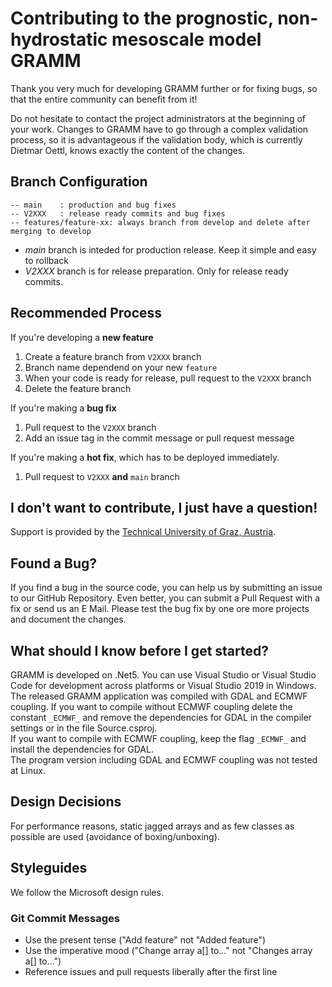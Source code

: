 # Contributing to the prognostic, non-hydrostatic mesoscale model GRAMM
Thank you very much for developing GRAMM further or for fixing bugs, so that the entire community can benefit from it!

Do not hesitate to contact the project administrators at the beginning of your work. Changes to GRAMM have to go through a complex validation
 process, so it is advantageous if the validation body, which is currently Dietmar Oettl, knows exactly the content of the changes.

## Branch Configuration

```
-- main    : production and bug fixes
-- V2XXX   : release ready commits and bug fixes
-- features/feature-xx: always branch from develop and delete after merging to develop
```

- *main* branch is inteded for production release. Keep it simple and easy to rollback
- *V2XXX*  branch is for release preparation. Only for release ready commits.


## Recommended Process

If you're developing a **new feature**

1. Create a feature branch from `V2XXX` branch
2. Branch name dependend on your new `feature`
3. When your code is ready for release, pull request to the `V2XXX` branch
4. Delete the feature branch


If you're making a **bug fix**

1. Pull request to the `V2XXX` branch
2. Add an issue tag in the commit message or pull request message

If you're making a **hot fix**, which has to be deployed immediately.
1. Pull request to `V2XXX` **and** `main` branch

## I don't want to contribute, I just have a question!
Support is provided by the [Technical University of Graz, Austria](http://lampz.tugraz.at/~gral/). 

## Found a Bug?
If you find a bug in the source code, you can help us by submitting an issue to our GitHub Repository. Even better, you can submit a Pull Request with a fix or send us an E Mail.
Please test the bug fix by one ore more projects and document the changes.

## What should I know before I get started?
GRAMM is developed on .Net5. You can use Visual Studio or Visual Studio Code for development across platforms or Visual Studio 2019 in Windows.<br>
The released GRAMM application was compiled with GDAL and ECMWF coupling. If you want to compile without ECMWF coupling delete the constant `_ECMWF_` and remove the dependencies for GDAL in the compiler settings or in the file Source.csproj.<br>
If you want to compile with ECMWF coupling, keep the flag `_ECMWF_` and install the dependencies for GDAL. <br>
The program version including GDAL and ECMWF coupling was not tested at Linux.


## Design Decisions
For performance reasons, static jagged arrays and as few classes as possible are used (avoidance of boxing/unboxing). 

## Styleguides
We follow the Microsoft design rules.

### Git Commit Messages
* Use the present tense ("Add feature" not "Added feature")
* Use the imperative mood ("Change array a[] to..." not "Changes array a[] to...")
* Reference issues and pull requests liberally after the first line

